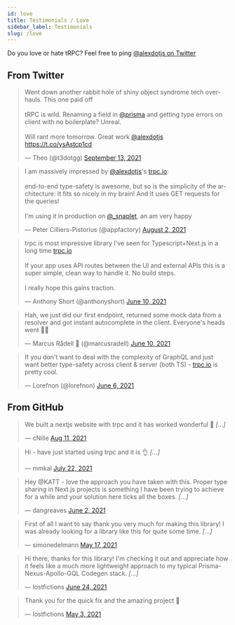 ```yaml
---
id: love
title: Testimonials / Love
sidebar_label: Testimonials
slug: /love
---
```


Do you love or hate tRPC? Feel free to ping [@alexdotjs on Twitter](https://twitter.com/alexdotjs)

## From Twitter

<blockquote className="twitter-tweet" data-cards="hidden"><p lang="en" dir="ltr">Went down another rabbit hole of shiny object syndrome tech overhauls. This one paid off<br/><br/>tRPC is wild. Renaming a field in <a href="https://twitter.com/prisma?ref_src=twsrc%5Etfw">@prisma</a> and getting type errors on client with no boilerplate? Unreal.<br/><br/>Will rant more tomorrow. Great work <a href="https://twitter.com/alexdotjs?ref_src=twsrc%5Etfw">@alexdotjs</a> <a href="https://t.co/ysAstcp1cd">https://t.co/ysAstcp1cd</a></p>&mdash; Theo (@t3dotgg) <a href="https://twitter.com/t3dotgg/status/1437343369504571393?ref_src=twsrc%5Etfw">September 13, 2021</a></blockquote>

<blockquote className="twitter-tweet" data-cards="hidden"><p lang="en" dir="ltr">I am massively impressed by <a href="https://twitter.com/alexdotjs?ref_src=twsrc%5Etfw">@alexdotjs</a>&#39;s <a href="https://t.co/5UmA71uyVg">trpc.io</a>: <br/><br/>end-to-end type-safety is awesome, but so is the simplicity of the architecture: It fits so nicely in my brain! And It uses GET requests for the queries!<br/><br/>I&#39;m using it in production on <a href="https://twitter.com/_snaplet?ref_src=twsrc%5Etfw">@_snaplet</a>, an am very happy</p>&mdash; Peter Cilliers-Pistorius (@appfactory) <a href="https://twitter.com/appfactory/status/1422111411422040068?ref_src=twsrc%5Etfw">August 2, 2021</a></blockquote>


<blockquote className="twitter-tweet" data-cards="hidden"><p lang="en" dir="ltr">trpc is most impressive library I&#39;ve seen for Typescript+Next.js in a long time <a href="https://t.co/PthQWbOO0U">trpc.io</a> <br/><br/>If your app uses API routes between the UI and external APIs this is a super simple, clean way to handle it. No build steps. <br/><br/>I really hope this gains traction.</p>&mdash; Anthony Short (@anthonyshort) <a href="https://twitter.com/anthonyshort/status/1403008330641989637?ref_src=twsrc%5Etfw">June 10, 2021</a></blockquote>

<blockquote className="twitter-tweet" data-cards="hidden"><p lang="en" dir="ltr">Hah, we just did our first endpoint, returned some mock data from a resolver and got instant autocomplete in the client. Everyone&#39;s heads went 🤯🥳</p>&mdash; Marcus Rådell 🦀 (@marcusradell) <a href="https://twitter.com/marcusradell/status/1402991694446952458?ref_src=twsrc%5Etfw">June 10, 2021</a></blockquote> 


<blockquote className="twitter-tweet" data-cards="hidden"><p lang="en" dir="ltr">If you don&#39;t want to deal with the complexity of GraphQL and just want better type-safety across client &amp; server (both TS) - <a href="https://t.co/B93e4B0gmj">trpc.io</a> is pretty cool.</p>&mdash; Lorefnon (@lorefnon) <a href="https://twitter.com/lorefnon/status/1401427170660995077?ref_src=twsrc%5Etfw">June 6, 2021</a></blockquote>


## From GitHub

<blockquote className="github-comment"><p lang="en" dir="ltr">We built a nextjs website with trpc and it has worked wonderful 🙌  <em>[...]</em></p>&mdash; cNille <a href="https://github.com/trpc/trpc/issues/775#issue-966343527">Aug 11, 2021</a></blockquote>


<blockquote className="github-comment"><p lang="en" dir="ltr">Hi - have just started using trpc and it is 👌 <em>[...]</em></p>&mdash; mmkal <a href="https://github.com/trpc/trpc/issues/703#issue-950972268">July 22, 2021</a></blockquote>


<blockquote className="github-comment"><p lang="en" dir="ltr">Hey @KATT - love the approach you have taken with this. Proper type sharing in Next.js projects is something I have been trying to achieve for a while and your solution here ticks all the boxes. <em>[...]</em></p>&mdash; 
dangreaves <a href="https://github.com/trpc/trpc/discussions/455#discussion-3392848">June 2, 2021</a></blockquote>


<blockquote className="github-comment"><p lang="en" dir="ltr">First of all I want to say thank you very much for making this library! I was already looking for a library like this for quite some time. <em>[...]</em></p>&mdash; simonedelmann <a href="https://github.com/trpc/trpc/issues/378#issue-893740950">May 17, 2021</a></blockquote>


<blockquote className="github-comment"><p lang="en" dir="ltr">Hi there, thanks for this library! I'm checking it out and appreciate how it feels like a much more lightweight approach to my typical Prisma-Nexus-Apollo-GQL Codegen stack. <em>[...]</em></p>&mdash; lostfictions <a href="https://github.com/trpc/trpc/pull/712#issue-696293837">June 24, 2021</a></blockquote>



<blockquote className="github-comment"><p lang="en" dir="ltr">Thank you for the quick fix and the amazing project 💯</p>&mdash; lostfictions <a href="https://github.com/trpc/trpc/issues/331#issuecomment-831263018">May 3, 2021</a></blockquote>



